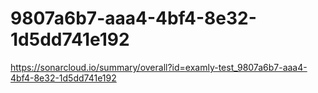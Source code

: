 # 9807a6b7-aaa4-4bf4-8e32-1d5dd741e192
https://sonarcloud.io/summary/overall?id=examly-test_9807a6b7-aaa4-4bf4-8e32-1d5dd741e192
